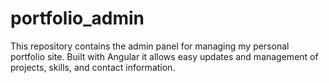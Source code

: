 # portfolio_admin
This repository contains the admin panel for managing my personal portfolio site. Built with Angular it allows easy updates and management of projects, skills, and contact information.
